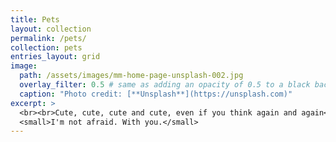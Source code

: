 ```yaml
---
title: Pets
layout: collection
permalink: /pets/
collection: pets
entries_layout: grid
image:
  path: /assets/images/mm-home-page-unsplash-002.jpg
  overlay_filter: 0.5 # same as adding an opacity of 0.5 to a black background
  caption: "Photo credit: [**Unsplash**](https://unsplash.com)"
excerpt: >
  <br><br>Cute, cute, cute and cute, even if you think again and again<br>
  <small>I'm not afraid. With you.</small>
---
```

